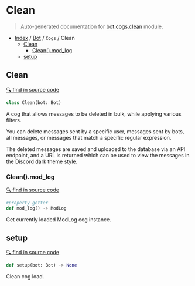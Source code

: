 # Clean

> Auto-generated documentation for [bot.cogs.clean](https://github.com/python-discord/bot/blob/master/bot/cogs/clean.py) module.

- [Index](../../README.md#modules) / [Bot](../index.md#bot) / `Cogs` / Clean
  - [Clean](#clean)
    - [Clean().mod_log](#cleanmod_log)
  - [setup](#setup)

## Clean

[🔍 find in source code](https://github.com/python-discord/bot/blob/master/bot/cogs/clean.py#L19)

```python
class Clean(bot: Bot)
```

A cog that allows messages to be deleted in bulk, while applying various filters.

You can delete messages sent by a specific user, messages sent by bots, all messages, or messages that match a
specific regular expression.

The deleted messages are saved and uploaded to the database via an API endpoint, and a URL is returned which can be
used to view the messages in the Discord dark theme style.

### Clean().mod_log

[🔍 find in source code](https://github.com/python-discord/bot/blob/master/bot/cogs/clean.py#L19)

```python
#property getter
def mod_log() -> ModLog
```

Get currently loaded ModLog cog instance.

## setup

[🔍 find in source code](https://github.com/python-discord/bot/blob/master/bot/cogs/clean.py#L213)

```python
def setup(bot: Bot) -> None
```

Clean cog load.
